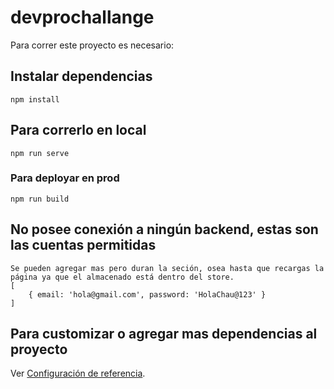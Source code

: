 # devprochallange

Para correr este proyecto es necesario:

## Instalar dependencias
```
npm install
```

## Para correrlo en local
```
npm run serve
```

### Para deployar en prod
```
npm run build
```

## No posee conexión a ningún backend, estas son las cuentas permitidas
```
Se pueden agregar mas pero duran la seción, osea hasta que recargas la página ya que el almacenado está dentro del store.
[
    { email: 'hola@gmail.com', password: 'HolaChau@123' }
]
```


## Para customizar o agregar mas dependencias al proyecto
Ver [Configuración de referencia](https://cli.vuejs.org/config/).
